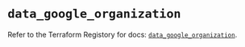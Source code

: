 # `data_google_organization`

Refer to the Terraform Registory for docs: [`data_google_organization`](https://registry.terraform.io/providers/hashicorp/google/5.26.0/docs/data-sources/organization).
